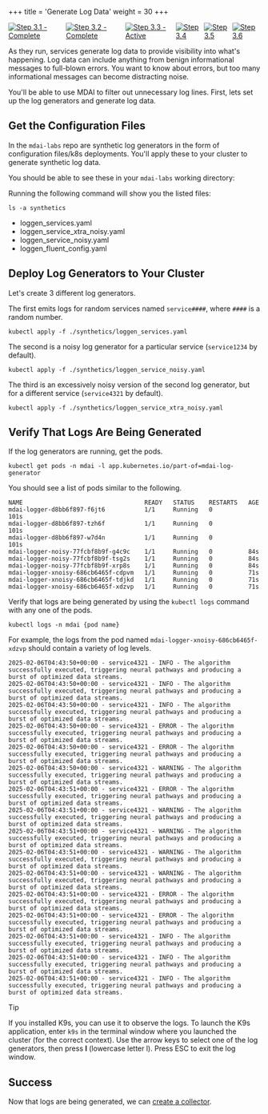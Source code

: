 +++
title = 'Generate Log Data'
weight = 30
+++

<div style="align-items: center; display: flex; justify-content: center;">
  <a href="/quickstart">
    <img src="../stepper/3.1.png" alt="Step 3.1 - Complete">
  </a>
  <a href="../install">
    <img src="../stepper/3.2.png" alt="Step 3.2 - Complete">
  </a>
  <a href="#">
    <img src="../stepper/3.3.png" alt="Step 3.3 - Active">
  </a>
  <a href="../collect">
    <img src="../stepper/3.4.png" alt="Step 3.4">
  </a>
  <a href="../dashboard">
    <img src="../stepper/3.5.png" alt="Step 3.5">
  </a>
  <a href="../filter">
    <img src="../stepper/3.6.png" alt="Step 3.6">
  </a>
</div>

As they run, services generate log data to provide visibility into what's happening. Log data can include anything from benign informational messages to full-blown errors. You want to know about errors, but too many informational messages can become distracting noise.

You'll be able to use MDAI to filter out unnecessary log lines. First, lets set up the log generators and generate log data.

## Get the Configuration Files

In the `mdai-labs` repo are synthetic log generators in the form of configuration files/k8s deployments. You'll apply these to your cluster to generate synthetic log data.

You should be able to see these in your `mdai-labs` working directory:

Running the following command will show you the listed files:
```
ls -a synthetics
```

- loggen_services.yaml
- loggen_service_xtra_noisy.yaml
- loggen_service_noisy.yaml
- loggen_fluent_config.yaml


## Deploy Log Generators to Your Cluster

Let's create 3 different log generators.

The first emits logs for random services named `service####`, where `####` is a random number.

```
kubectl apply -f ./synthetics/loggen_services.yaml
```

The second is a noisy log generator for a particular service (`service1234` by default).

```
kubectl apply -f ./synthetics/loggen_service_noisy.yaml
```

The third is an excessively noisy version of the second log generator, but for a different service (`service4321` by default).

```
kubectl apply -f ./synthetics/loggen_service_xtra_noisy.yaml
```

## Verify That Logs Are Being Generated

If the log generators are running, get the pods.

```
kubectl get pods -n mdai -l app.kubernetes.io/part-of=mdai-log-generator
```

You should see a list of pods similar to the following.

```
NAME                                  READY   STATUS    RESTARTS   AGE
mdai-logger-d8bb6f897-f6jt6           1/1     Running   0          101s
mdai-logger-d8bb6f897-tzh6f           1/1     Running   0          101s
mdai-logger-d8bb6f897-w7d4n           1/1     Running   0          101s
mdai-logger-noisy-77fcbf8b9f-g4c9c    1/1     Running   0          84s
mdai-logger-noisy-77fcbf8b9f-tsg2s    1/1     Running   0          84s
mdai-logger-noisy-77fcbf8b9f-xrp8s    1/1     Running   0          84s
mdai-logger-xnoisy-686cb6465f-cdpvm   1/1     Running   0          71s
mdai-logger-xnoisy-686cb6465f-tdjkd   1/1     Running   0          71s
mdai-logger-xnoisy-686cb6465f-xdzvp   1/1     Running   0          71s
```

Verify that logs are being generated by using the `kubectl logs` command with any one of the pods.

```
kubectl logs -n mdai {pod name}
```

For example, the logs from the pod named `mdai-logger-xnoisy-686cb6465f-xdzvp` should contain a variety of log levels.

```
2025-02-06T04:43:50+00:00 - service4321 - INFO - The algorithm successfully executed, triggering neural pathways and producing a burst of optimized data streams.
2025-02-06T04:43:50+00:00 - service4321 - INFO - The algorithm successfully executed, triggering neural pathways and producing a burst of optimized data streams.
2025-02-06T04:43:50+00:00 - service4321 - INFO - The algorithm successfully executed, triggering neural pathways and producing a burst of optimized data streams.
2025-02-06T04:43:50+00:00 - service4321 - ERROR - The algorithm successfully executed, triggering neural pathways and producing a burst of optimized data streams.
2025-02-06T04:43:50+00:00 - service4321 - ERROR - The algorithm successfully executed, triggering neural pathways and producing a burst of optimized data streams.
2025-02-06T04:43:50+00:00 - service4321 - WARNING - The algorithm successfully executed, triggering neural pathways and producing a burst of optimized data streams.
2025-02-06T04:43:51+00:00 - service4321 - ERROR - The algorithm successfully executed, triggering neural pathways and producing a burst of optimized data streams.
2025-02-06T04:43:51+00:00 - service4321 - WARNING - The algorithm successfully executed, triggering neural pathways and producing a burst of optimized data streams.
2025-02-06T04:43:51+00:00 - service4321 - WARNING - The algorithm successfully executed, triggering neural pathways and producing a burst of optimized data streams.
2025-02-06T04:43:51+00:00 - service4321 - WARNING - The algorithm successfully executed, triggering neural pathways and producing a burst of optimized data streams.
2025-02-06T04:43:51+00:00 - service4321 - WARNING - The algorithm successfully executed, triggering neural pathways and producing a burst of optimized data streams.
2025-02-06T04:43:51+00:00 - service4321 - ERROR - The algorithm successfully executed, triggering neural pathways and producing a burst of optimized data streams.
2025-02-06T04:43:51+00:00 - service4321 - ERROR - The algorithm successfully executed, triggering neural pathways and producing a burst of optimized data streams.
2025-02-06T04:43:51+00:00 - service4321 - INFO - The algorithm successfully executed, triggering neural pathways and producing a burst of optimized data streams.
2025-02-06T04:43:51+00:00 - service4321 - INFO - The algorithm successfully executed, triggering neural pathways and producing a burst of optimized data streams.
2025-02-06T04:43:51+00:00 - service4321 - INFO - The algorithm successfully executed, triggering neural pathways and producing a burst of optimized data streams.
```

> [!TIP]
> If you installed K9s, you can use it to observe the logs. To launch the K9s application, enter `k9s` in the terminal window where you launched the cluster (for the correct context). Use the arrow keys to select one of the log generators, then press **l** (lowercase letter l). Press ESC to exit the log window.


## Success

Now that logs are being generated, we can [create a collector](collect.html).

